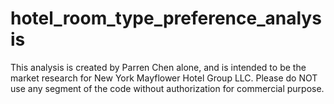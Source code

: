 # hotel_room_type_preference_analysis

This analysis is created by Parren Chen alone, and is intended to be the market research for New York Mayflower Hotel Group LLC. Please do NOT use any segment of the code without authorization for commercial purpose. 
